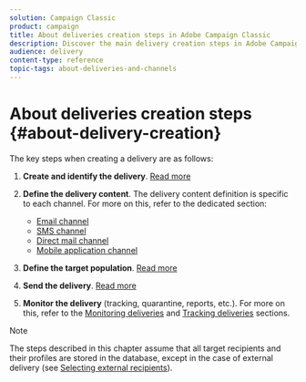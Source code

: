 ```yaml
---
solution: Campaign Classic
product: campaign
title: About deliveries creation steps in Adobe Campaign Classic
description: Discover the main delivery creation steps in Adobe Campaign Classic.
audience: delivery
content-type: reference
topic-tags: about-deliveries-and-channels
---
```


# About deliveries creation steps {#about-delivery-creation}

The key steps when creating a delivery are as follows:

1. **Create and identify the delivery**. [Read more](../../delivery/using/steps-create-and-identify-the-delivery.md)

1. **Define the delivery content**. The delivery content definition is specific to each channel. For more on this, refer to the dedicated section:

    * [Email channel](../../delivery/using/defining-the-email-content.md)
    * [SMS channel](../../delivery/using/sms-channel.md#defining-the-sms-content)
    * [Direct mail channel](../../delivery/using/defining-the-direct-mail-content.md)
    * [Mobile application channel](../../delivery/using/about-mobile-app-channel.md)

1. **Define the target population**. [Read more](../../delivery/using/steps-defining-the-target-population.md)

1. **Send the delivery**. [Read more](../../delivery/using/steps-sending-the-delivery.md)

1. **Monitor the delivery** (tracking, quarantine, reports, etc.). For more on this, refer to the [Monitoring deliveries](../../delivery/using/monitoring-interface.md) and [Tracking deliveries](../../delivery/using/about-message-tracking.md) sections.

>[!NOTE]
>
>The steps described in this chapter assume that all target recipients and their profiles are stored in the database, except in the case of external delivery (see [Selecting external recipients](../../delivery/using/steps-defining-the-target-population.md#selecting-external-recipients)).
